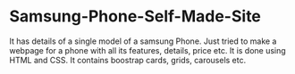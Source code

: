 # Samsung-Phone-Self-Made-Site
It has details of a single model of a samsung Phone. Just tried to make a webpage for a phone with all its features, details, price etc.
It is done using HTML and CSS. It contains boostrap cards, grids, carousels etc.
